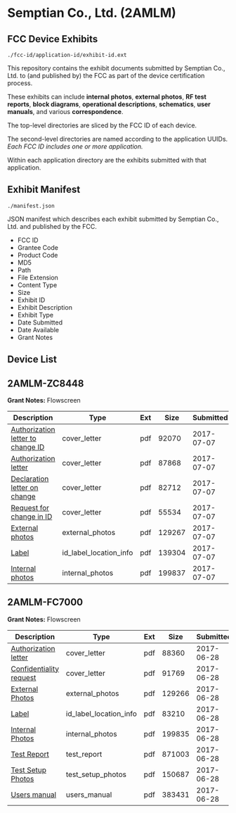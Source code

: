 # Semptian Co., Ltd. (2AMLM)
## FCC Device Exhibits

```
./fcc-id/application-id/exhibit-id.ext
```

This repository contains the exhibit documents submitted by Semptian Co., Ltd. to (and published by) the FCC as part of the device certification process.

These exhibits can include **internal photos**, **external photos**, **RF test reports**, **block diagrams**, **operational descriptions**, **schematics**, **user manuals**, and various **correspondence**.

The top-level directories are sliced by the FCC ID of each device.

The second-level directories are named according to the application UUIDs. *Each FCC ID includes one or more application.*

Within each application directory are the exhibits submitted with that application. 

## Exhibit Manifest

```
./manifest.json
```

JSON manifest which describes each exhibit submitted by Semptian Co., Ltd. and published by the FCC.

- FCC ID
- Grantee Code
- Product Code
- MD5
- Path
- File Extension
- Content Type
- Size
- Exhibit ID
- Exhibit Description
- Exhibit Type
- Date Submitted
- Date Available
- Grant Notes

## Device List
## 2AMLM-ZC8448
**Grant Notes:** Flowscreen

| Description | Type | Ext | Size | Submitted | Available |
| ----------- | ---- | --- | ---- | --------- | --------- |
| [Authorization letter to change ID](2AMLM-ZC8448/29ce77cce21929a45b98e9e5b48e882a/3455462.pdf) | cover_letter | pdf | 92070 | 2017-07-07 | 2017-07-07 |
| [Authorization letter](2AMLM-ZC8448/29ce77cce21929a45b98e9e5b48e882a/3455463.pdf) | cover_letter | pdf | 87868 | 2017-07-07 | 2017-07-07 |
| [Declaration letter on change](2AMLM-ZC8448/29ce77cce21929a45b98e9e5b48e882a/3455464.pdf) | cover_letter | pdf | 82712 | 2017-07-07 | 2017-07-07 |
| [Request for change in ID](2AMLM-ZC8448/29ce77cce21929a45b98e9e5b48e882a/3455466.pdf) | cover_letter | pdf | 55534 | 2017-07-07 | 2017-07-07 |
| [External photos](2AMLM-ZC8448/29ce77cce21929a45b98e9e5b48e882a/3455460.pdf) | external_photos | pdf | 129267 | 2017-07-07 | 2017-07-07 |
| [Label](2AMLM-ZC8448/29ce77cce21929a45b98e9e5b48e882a/3455465.pdf) | id_label_location_info | pdf | 139304 | 2017-07-07 | 2017-07-07 |
| [Internal photos](2AMLM-ZC8448/29ce77cce21929a45b98e9e5b48e882a/3455461.pdf) | internal_photos | pdf | 199837 | 2017-07-07 | 2017-07-07 |
## 2AMLM-FC7000
**Grant Notes:** Flowscreen

| Description | Type | Ext | Size | Submitted | Available |
| ----------- | ---- | --- | ---- | --------- | --------- |
| [Authorization letter](2AMLM-FC7000/0f0616c46a9e978c5d3a3aced1af9303/3443022.pdf) | cover_letter | pdf | 88360 | 2017-06-28 | 2017-06-28 |
| [Confidentiality request](2AMLM-FC7000/0f0616c46a9e978c5d3a3aced1af9303/3443023.pdf) | cover_letter | pdf | 91769 | 2017-06-28 | 2017-06-28 |
| [External Photos](2AMLM-FC7000/0f0616c46a9e978c5d3a3aced1af9303/3443018.pdf) | external_photos | pdf | 129266 | 2017-06-28 | 2017-06-28 |
| [Label](2AMLM-FC7000/0f0616c46a9e978c5d3a3aced1af9303/3443024.pdf) | id_label_location_info | pdf | 83210 | 2017-06-28 | 2017-06-28 |
| [Internal Photos](2AMLM-FC7000/0f0616c46a9e978c5d3a3aced1af9303/3443019.pdf) | internal_photos | pdf | 199835 | 2017-06-28 | 2017-06-28 |
| [Test Report](2AMLM-FC7000/0f0616c46a9e978c5d3a3aced1af9303/3443025.pdf) | test_report | pdf | 871003 | 2017-06-28 | 2017-06-28 |
| [Test Setup Photos](2AMLM-FC7000/0f0616c46a9e978c5d3a3aced1af9303/3443020.pdf) | test_setup_photos | pdf | 150687 | 2017-06-28 | 2017-06-28 |
| [Users manual](2AMLM-FC7000/0f0616c46a9e978c5d3a3aced1af9303/3443021.pdf) | users_manual | pdf | 383431 | 2017-06-28 | 2017-06-28 |
